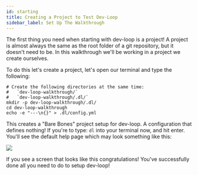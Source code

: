 ```yaml
---
id: starting
title: Creating a Project to Test Dev-Loop
sidebar_label: Set Up The Walkthrough
---
```


The first thing you need when starting with dev-loop is a project! A project is almost always the same
as the root folder of a git repository, but it doesn't need to be. In this walkthrough we'll be working
in a project we create ourselves.

To do this let's create a project, let's open our terminal and type the following:

```shell
# Create the following directories at the same time:
#   `dev-loop-walkthrough/`
#   `dev-loop-walkthrough/.dl/`
mkdir -p dev-loop-walkthrough/.dl/
cd dev-loop-walkthrough
echo -e "---\n{}" > .dl/config.yml
```

This creates a "Bare Bones" project setup for dev-loop. A configuration that defines nothing!
If you're to type: `dl` into your terminal now, and hit enter. You'll see the default help
page which may look something like this:

<img src="/img/dl-base-no-config.png" />

If you see a screen that looks like this congratulations! You've successfully done all you need
to do to setup dev-loop!
